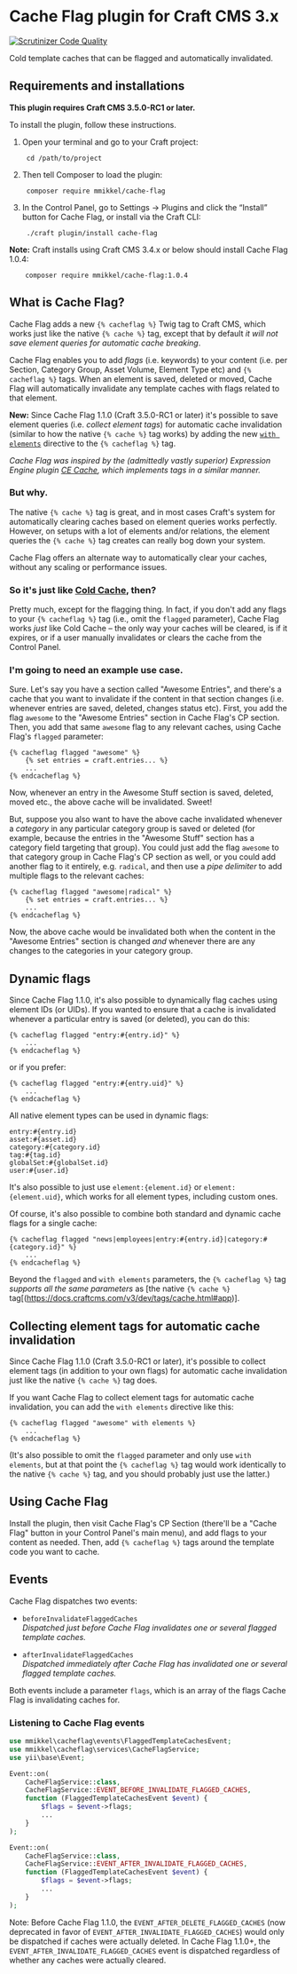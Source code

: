 # Cache Flag plugin for Craft CMS 3.x

[![Scrutinizer Code Quality](https://scrutinizer-ci.com/g/mmikkel/CacheFlag-Craft3/badges/quality-score.png?b=master)](https://scrutinizer-ci.com/g/mmikkel/CacheFlag-Craft3/?branch=master)

Cold template caches that can be flagged and automatically invalidated.

## Requirements and installations

**This plugin requires Craft CMS 3.5.0-RC1 or later.**  

To install the plugin, follow these instructions.

1. Open your terminal and go to your Craft project:

        cd /path/to/project

2. Then tell Composer to load the plugin:

        composer require mmikkel/cache-flag

3. In the Control Panel, go to Settings → Plugins and click the “Install” button for Cache Flag, or install via the Craft CLI:  

        ./craft plugin/install cache-flag

**Note:** Craft installs using Craft CMS 3.4.x or below should install Cache Flag 1.0.4:  

        composer require mmikkel/cache-flag:1.0.4

## What is Cache Flag?

Cache Flag adds a new `{% cacheflag %}` Twig tag to Craft CMS, which works just like the native `{% cache %}` tag, except that by default _it will not save element queries for automatic cache breaking_.

Cache Flag enables you to add _flags_ (i.e. keywords) to your content (i.e. per Section, Category Group, Asset Volume, Element Type etc) and `{% cacheflag %}` tags. When an element is saved, deleted or moved, Cache Flag will automatically invalidate any template caches with flags related to that element.  

**New:** Since Cache Flag 1.1.0 (Craft 3.5.0-RC1 or later) it's possible to save element queries (i.e. _collect element tags_) for automatic cache invalidation (similar to how the native `{% cache %}` tag works) by adding the new [`with elements`](#collecting-element-tags-for-automatic-cache-invalidation) directive to the `{% cacheflag %}` tag.   

_Cache Flag was inspired by the (admittedly vastly superior) Expression Engine plugin [CE Cache](https://docs.causingeffect.com/expressionengine/ce-cache/index.html), which implements _tags_ in a similar manner._

### But why.

The native `{% cache %}` tag is great, and in most cases Craft's system for automatically clearing caches based on element queries works perfectly. However, on setups with a lot of elements and/or relations, the element queries the `{% cache %}` tag creates can really bog down your system.

Cache Flag offers an alternate way to automatically clear your caches, without any scaling or performance issues.  

### So it's just like [Cold Cache](https://github.com/pixelandtonic/ColdCache), then?

Pretty much, except for the flagging thing. In fact, if you don't add any flags to your `{% cacheflag %}` tag (i.e., omit the `flagged` parameter), Cache Flag works *just* like Cold Cache – the only way your caches will be cleared, is if it expires, or if a user manually invalidates or clears the cache from the Control Panel.

### I'm going to need an example use case.

Sure. Let's say you have a section called "Awesome Entries", and there's a cache that you want to invalidate if the content in that section changes (i.e. whenever entries are saved, deleted, changes status etc). First, you add the flag `awesome` to the "Awesome Entries" section in Cache Flag's CP section. Then, you add that same `awesome` flag to any relevant caches, using Cache Flag's `flagged` parameter:  

```twig
{% cacheflag flagged "awesome" %}
    {% set entries = craft.entries... %}
    ...
{% endcacheflag %}
```

Now, whenever an entry in the Awesome Stuff section is saved, deleted, moved etc., the above cache will be invalidated. Sweet!

But, suppose you also want to have the above cache invalidated whenever a _category_ in any particular category group is saved or deleted (for example, because the entries in the "Awesome Stuff" section has a category field targeting that group). You could just add the flag `awesome` to that category group in Cache Flag's CP section as well, or you could add another flag to it entirely, e.g. `radical`, and then use a _pipe delimiter_ to add multiple flags to the relevant caches:  

```twig
{% cacheflag flagged "awesome|radical" %}
    {% set entries = craft.entries... %}
    ...
{% endcacheflag %}
```

Now, the above cache would be invalidated both when the content in the "Awesome Entries" section is changed _and_ whenever there are any changes to the categories in your category group.  

## Dynamic flags

Since Cache Flag 1.1.0, it's also possible to dynamically flag caches using element IDs (or UIDs). If you wanted to ensure that a cache is invalidated whenever a particular entry is saved (or deleted), you can do this:

```twig
{% cacheflag flagged "entry:#{entry.id}" %}
    ...
{% endcacheflag %}
```  

or if you prefer:  

```twig
{% cacheflag flagged "entry:#{entry.uid}" %}
    ...
{% endcacheflag %}
```  

All native element types can be used in dynamic flags:  

`entry:#{entry.id}`  
`asset:#{asset.id}`  
`category:#{category.id}`  
`tag:#{tag.id}`  
`globalSet:#{globalSet.id}`  
`user:#{user.id}`  

It's also possible to just use `element:{element.id}` or `element:{element.uid}`, which works for all element types, including custom ones.  

Of course, it's also possible to combine both standard and dynamic cache flags for a single cache:  

```twig
{% cacheflag flagged "news|employees|entry:#{entry.id}|category:#{category.id}" %}
    ...
{% endcacheflag %}
```

Beyond the `flagged` and `with elements` parameters, the `{% cacheflag %}` tag _supports all the same parameters_ as [the native `{% cache %}` tag[(https://docs.craftcms.com/v3/dev/tags/cache.html#app)].  

## Collecting element tags for automatic cache invalidation

Since Cache Flag 1.1.0 (Craft 3.5.0-RC1 or later), it's possible to collect element tags (in addition to your own flags) for automatic cache invalidation just like the native `{% cache %}` tag does.  

If you want Cache Flag to collect element tags for automatic cache invalidation, you can add the `with elements` directive like this:  

```twig
{% cacheflag flagged "awesome" with elements %}
    ...
{% endcacheflag %}
```

(It's also possible to omit the `flagged` parameter and only use `with elements`, but at that point the `{% cacheflag %}` tag would work identically to the native `{% cache %}` tag, and you should probably just use the latter.)  

## Using Cache Flag

Install the plugin, then visit Cache Flag's CP Section (there'll be a "Cache Flag" button in your Control Panel's main menu), and add flags to your content as needed. Then, add `{% cacheflag %}` tags around the template code you want to cache.  

## Events

Cache Flag dispatches two events:

* `beforeInvalidateFlaggedCaches`  
_Dispatched just before Cache Flag invalidates one or several flagged template caches._  

* `afterInvalidateFlaggedCaches`  
_Dispatched immediately after Cache Flag has invalidated one or several flagged template caches._  

Both events include a parameter `flags`, which is an array of the flags Cache Flag is invalidating caches for.    
### Listening to Cache Flag events

```php
use mmikkel\cacheflag\events\FlaggedTemplateCachesEvent;
use mmikkel\cacheflag\services\CacheFlagService;
use yii\base\Event;

Event::on(
    CacheFlagService::class,
    CacheFlagService::EVENT_BEFORE_INVALIDATE_FLAGGED_CACHES,
    function (FlaggedTemplateCachesEvent $event) {
        $flags = $event->flags;
        ...
    }
);

Event::on(
    CacheFlagService::class,
    CacheFlagService::EVENT_AFTER_INVALIDATE_FLAGGED_CACHES,
    function (FlaggedTemplateCachesEvent $event) {
        $flags = $event->flags;
        ...
    }
);
```

Note: Before Cache Flag 1.1.0, the `EVENT_AFTER_DELETE_FLAGGED_CACHES` (now deprecated in favor of `EVENT_AFTER_INVALIDATE_FLAGGED_CACHES`) would only be dispatched if caches were actually deleted. In Cache Flag 1.1.0+, the `EVENT_AFTER_INVALIDATE_FLAGGED_CACHES` event is dispatched regardless of whether any caches were actually cleared.  
